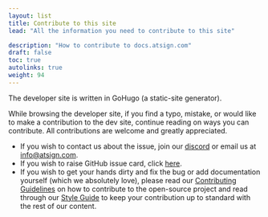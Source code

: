 ```yaml
---
layout: list
title: Contribute to this site
lead: "All the information you need to contribute to this site"

description: "How to contribute to docs.atsign.com"
draft: false
toc: true
autolinks: true
weight: 94
---
```


The developer site is written in GoHugo (a static-site generator).

While browsing the developer site, if you find a typo, mistake, or would like to make a contribution to the dev site, continue reading on ways you can contribute. All contributions are welcome and greatly appreciated.

- If you wish to contact us about the issue, join our [discord](https://discord.atsign.com) or email us at [info@atsign.com](mailto:info@atsign.com).
- If you wish to raise GitHub issue card, click [here](https://github.com/atsign-foundation/atsign.dev-3.0/issues).
- If you wish to get your hands dirty and fix the bug or add documentation yourself (which we absolutely love), please read our [Contributing Guidelines](https://github.com/atsign-foundation/atsign.dev-3.0/blob/trunk/CONTRIBUTING.md) on how to contribute to the open-source project and read through our [Style Guide](/contribute/style-guide/) to keep your contribution up to standard with the rest of our content.
